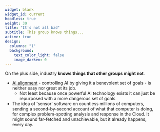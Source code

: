 ```yaml
---
widget: blank
widget_id: current
headless: true
weight: 30
title: "It's not all bad"
subtitle: This group knows things...
active: true
design:
  columns: "1"
  background:
    text_color_light: false
    image_darken: 0
---
```


On the plus side, industry **knows things that other groups might not**.

 - [AI alignment](https://en.wikipedia.org/wiki/AI_alignment) - controlling AI by giving it a benevolent set of goals - is neither easy nor great at its job.
   - Not least because once powerful AI technology exists it can just be repurposed with a more dangerous set of goals.
 - The idea of 'sensor' software on countless millions of computers, sending a second-by-second account of what that computer is doing, for complex problem-spotting analysis and response in the Cloud.
It might sound far-fetched and unachievable, but it already happens, every day.
